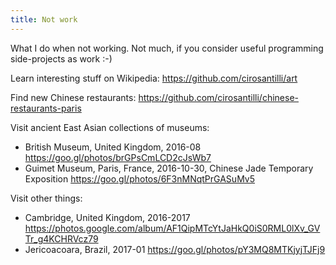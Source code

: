 ```yaml
---
title: Not work
---
```


What I do when not working. Not much, if you consider useful programming side-projects as work :-)

Learn interesting stuff on Wikipedia: <https://github.com/cirosantilli/art>

Find new Chinese restaurants: <https://github.com/cirosantilli/chinese-restaurants-paris>

Visit ancient East Asian collections of museums:

- British Museum, United Kingdom, 2016-08 <https://goo.gl/photos/brGPsCmLCD2cJsWb7>
- Guimet Museum, Paris, France, 2016-10-30, Chinese Jade Temporary Exposition <https://goo.gl/photos/6F3nMNqtPrGASuMv5>

Visit other things:

- Cambridge, United Kingdom, 2016-2017 <https://photos.google.com/album/AF1QipMTcYtJaHkQ0iS0RML0lXv_GVTr_g4KCHRVcz79>
- Jericoacoara, Brazil, 2017-01 <https://goo.gl/photos/pY3MQ8MTKjyjTJFj9>
